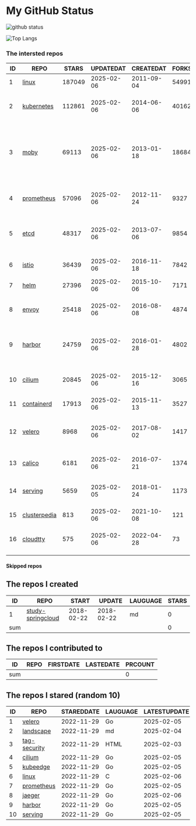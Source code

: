 # My GitHub Status

<img src="https://github-readme-stats-1.yihong0618.vercel.app/api?username=daoqingniu&show_icons=true&&&hide_title=true&count_private=true" alt="github status" />

![Top Langs](https://github-readme-stats-1.yihong0618.vercel.app/api/top-langs/?username=daoqingniu&layout=compact)

<!--START_SECTION:github_repos-->
### The intersted repos
| ID |                              REPO                               | STARS  | UPDATEDAT  | CREATEDAT  | FORKSCOUNT |                                                DESCRIPTIONS                                                |
|----|-----------------------------------------------------------------|--------|------------|------------|------------|------------------------------------------------------------------------------------------------------------|
|  1 | [linux](https://github.com/torvalds/linux)                      | 187049 | 2025-02-06 | 2011-09-04 |      54991 | Linux kernel source tree                                                                                   |
|  2 | [kubernetes](https://github.com/kubernetes/kubernetes)          | 112861 | 2025-02-06 | 2014-06-06 |      40162 | Production-Grade Container Scheduling and Management                                                       |
|  3 | [moby](https://github.com/moby/moby)                            |  69113 | 2025-02-06 | 2013-01-18 |      18684 | The Moby Project - a collaborative project for the container ecosystem to assemble container-based systems |
|  4 | [prometheus](https://github.com/prometheus/prometheus)          |  57096 | 2025-02-06 | 2012-11-24 |       9327 | The Prometheus monitoring system and time series database.                                                 |
|  5 | [etcd](https://github.com/etcd-io/etcd)                         |  48317 | 2025-02-06 | 2013-07-06 |       9854 | Distributed reliable key-value store for the most critical data of a distributed system                    |
|  6 | [istio](https://github.com/istio/istio)                         |  36439 | 2025-02-06 | 2016-11-18 |       7842 | Connect, secure, control, and observe services.                                                            |
|  7 | [helm](https://github.com/helm/helm)                            |  27396 | 2025-02-06 | 2015-10-06 |       7171 | The Kubernetes Package Manager                                                                             |
|  8 | [envoy](https://github.com/envoyproxy/envoy)                    |  25418 | 2025-02-06 | 2016-08-08 |       4874 | Cloud-native high-performance edge/middle/service proxy                                                    |
|  9 | [harbor](https://github.com/goharbor/harbor)                    |  24759 | 2025-02-06 | 2016-01-28 |       4802 | An open source trusted cloud native registry project that stores, signs, and scans content.                |
| 10 | [cilium](https://github.com/cilium/cilium)                      |  20845 | 2025-02-06 | 2015-12-16 |       3065 | eBPF-based Networking, Security, and Observability                                                         |
| 11 | [containerd](https://github.com/containerd/containerd)          |  17913 | 2025-02-06 | 2015-11-13 |       3527 | An open and reliable container runtime                                                                     |
| 12 | [velero](https://github.com/vmware-tanzu/velero)                |   8968 | 2025-02-06 | 2017-08-02 |       1417 | Backup and migrate Kubernetes applications and their persistent volumes                                    |
| 13 | [calico](https://github.com/projectcalico/calico)               |   6181 | 2025-02-06 | 2016-07-21 |       1374 | Cloud native networking and network security                                                               |
| 14 | [serving](https://github.com/knative/serving)                   |   5659 | 2025-02-05 | 2018-01-24 |       1173 | Kubernetes-based, scale-to-zero, request-driven compute                                                    |
| 15 | [clusterpedia](https://github.com/clusterpedia-io/clusterpedia) |    813 | 2025-02-06 | 2021-10-08 |        121 | The Encyclopedia of Kubernetes clusters                                                                    |
| 16 | [cloudtty](https://github.com/cloudtty/cloudtty)                |    575 | 2025-02-06 | 2022-04-28 |         73 | A Friendly Kubernetes CloudShell (Web Terminal) !                                                          |



#### Skipped repos
<!--END_SECTION:github_repos-->

<!--START_SECTION:my_github-->
## The repos I created
| ID  |                                 REPO                                 |   START    |   UPDATE   | LAUGUAGE | STARS |
|-----|----------------------------------------------------------------------|------------|------------|----------|-------|
|   1 | [study-springcloud](https://github.com/daoqingniu/study-springcloud) | 2018-02-22 | 2018-02-22 | md       |     0 |
| sum |                                                                      |            |            |          |     0 |

## The repos I contributed to
| ID  | REPO | FIRSTDATE | LASTEDATE | PRCOUNT |
|-----|------|-----------|-----------|---------|
| sum |      |           |           |       0 |

## The repos I stared (random 10)
| ID |                          REPO                          | STAREDDATE | LAUGUAGE | LATESTUPDATE |
|----|--------------------------------------------------------|------------|----------|--------------|
|  1 | [velero](https://github.com/vmware-tanzu/velero)       | 2022-11-29 | Go       | 2025-02-05   |
|  2 | [landscape](https://github.com/cncf/landscape)         | 2022-11-29 | md       | 2025-02-04   |
|  3 | [tag-security](https://github.com/cncf/tag-security)   | 2022-11-29 | HTML     | 2025-02-03   |
|  4 | [cilium](https://github.com/cilium/cilium)             | 2022-11-29 | Go       | 2025-02-05   |
|  5 | [kubeedge](https://github.com/kubeedge/kubeedge)       | 2022-11-29 | Go       | 2025-02-05   |
|  6 | [linux](https://github.com/torvalds/linux)             | 2022-11-29 | C        | 2025-02-06   |
|  7 | [prometheus](https://github.com/prometheus/prometheus) | 2022-11-29 | Go       | 2025-02-05   |
|  8 | [jaeger](https://github.com/jaegertracing/jaeger)      | 2022-11-29 | Go       | 2025-02-06   |
|  9 | [harbor](https://github.com/goharbor/harbor)           | 2022-11-29 | Go       | 2025-02-05   |
| 10 | [serving](https://github.com/knative/serving)          | 2022-11-29 | Go       | 2025-02-05   |

<!--END_SECTION:my_github-->
